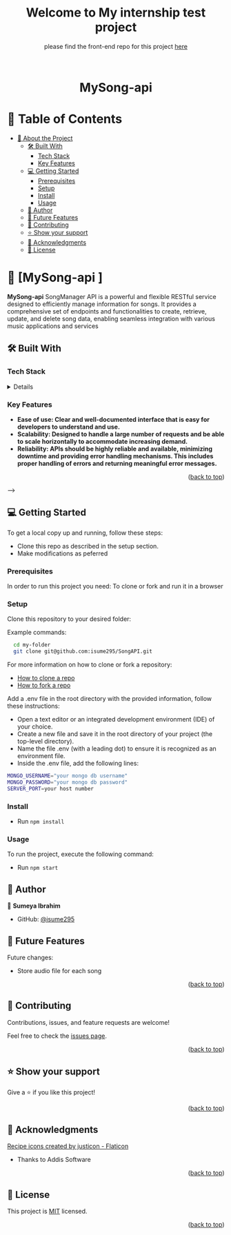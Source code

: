 <a name="readme-top"></a>

<div align="center">

  <h1><b>Welcome to My internship test project</b></h1>

  please find the front-end repo for this project [here](https://github.com/isume295/front-Mysongs)

</div>

<div align="center">
  
  <br/>
<h1 align="center">MySong-api</h1>
</div>

<!-- TABLE OF CONTENTS -->

# 📗 Table of Contents

- [📖 About the Project](#about-project)
  - [🛠 Built With ](#-built-with-)
    - [Tech Stack ](#tech-stack-)
    - [Key Features ](#key-features-)
  <!-- - [🤯 Walk through video ](#walk-through)
  - [🚀 Live Demo ](#-live-demo-) -->
  - [💻 Getting Started ](#-getting-started-)
    - [Prerequisites](#prerequisites)
    - [Setup](#setup)
    - [Install](#install)
    - [Usage](#usage)
  - [👥 Author ](#-author-)
  - [🔭 Future Features ](#-future-features-)
  - [🤝 Contributing ](#-contributing-)
  - [⭐️ Show your support ](#️-show-your-support-)
  - [🙏 Acknowledgments ](#-acknowledgments-)
  - [📝 License ](#-license-)

<!-- PROJECT DESCRIPTION -->

# 📖 [MySong-api ] <a name="about-project"></a>

**MySong-api** SongManager API is a powerful and flexible RESTful service designed to efficiently manage information for songs. It provides a comprehensive set of endpoints and functionalities to
create, retrieve, update, and delete song data, enabling seamless integration with various music applications and services

## 🛠 Built With <a name="built-with"></a>

### Tech Stack <a name="tech-stack"></a>

<details>
  
  <ul>
    <li>Experss</li>
    <li>MongoDB</li>
    <li>Docker</li>
  </ul>
</details>

<!-- Features -->

### Key Features <a name="key-features"></a>

- **Ease of use: Clear and well-documented interface that is easy for developers to understand and use.**
- **Scalability: Designed to handle a large number of requests and be able to scale horizontally to accommodate increasing demand.**
- **Reliability: APIs should be highly reliable and available, minimizing downtime and providing error handling mechanisms. This includes proper handling of errors and returning meaningful error
  messages.**

<p align="right">(<a href="#readme-top">back to top</a>)</p>

<!-- WALKTHROUGH -->

<!-- ## 🤯 Walk through video <a name="walk-through"></a> -->

<!-- - [Comming soon]

<p align="right">(<a href="#readme-top">back to top</a>)</p>

<!-- LIVE DEMO -->

<!-- ## 🚀 Live Demo <a name="live-demo"></a>


- [Live Demo Link](https://budget-app-1n0j.onrender.com/)

<p align="right">(<a href="#readme-top">back to top</a>)</p> --> -->

<!-- GETTING STARTED -->

## 💻 Getting Started <a name="getting-started"></a>

To get a local copy up and running, follow these steps:

- Clone this repo as described in the setup section.
- Make modifications as peferred

### Prerequisites

In order to run this project you need: To clone or fork and run it in a browser

### Setup

Clone this repository to your desired folder:

Example commands:

```sh
  cd my-folder
  git clone git@github.com:isume295/SongAPI.git
```

For more information on how to clone or fork a repository:

- <a href="https://docs.github.com/en/repositories/creating-and-managing-repositories/cloning-a-repository">How to clone a repo</a>
- <a href="https://docs.github.com/en/get-started/quickstart/fork-a-repo">How to fork a repo</a>

Add a .env file in the root directory with the provided information, follow these instructions:

- Open a text editor or an integrated development environment (IDE) of your choice.
- Create a new file and save it in the root directory of your project (the top-level directory).
- Name the file .env (with a leading dot) to ensure it is recognized as an environment file.
- Inside the .env file, add the following lines:

```sh
MONGO_USERNAME="your mongo db username"
MONGO_PASSWORD="your mongo db password"
SERVER_PORT=your host number
```

### Install

- Run `npm install`

### Usage

To run the project, execute the following command:

- Run `npm start`

<!-- AUTHORS -->

## 👥 Author <a name="authors"></a>

👤 **Sumeya Ibrahim**

- GitHub: [@isume295](https://github.com/isume295)

<!-- FUTURE FEATURES -->

## 🔭 Future Features <a name="future-features"></a>

Future changes:

- Store audio file for each song

<p align="right">(<a href="#readme-top">back to top</a>)</p>

<!-- CONTRIBUTING -->

## 🤝 Contributing <a name="contributing"></a>

Contributions, issues, and feature requests are welcome!

Feel free to check the [issues page](https://github.com/isume295/SongAPI/issues).

<p align="right">(<a href="#readme-top">back to top</a>)</p>

<!-- SUPPORT -->

## ⭐️ Show your support <a name="support"></a>

Give a ⭐️ if you like this project!

<p align="right">(<a href="#readme-top">back to top</a>)</p>

<!-- ACKNOWLEDGEMENTS -->

## 🙏 Acknowledgments <a name="acknowledgements"></a>

<a href="https://www.flaticon.com/free-icons/recipe" title="recipe icons">Recipe icons created by justicon - Flaticon</a><br />

- Thanks to Addis Software

<p align="right">(<a href="#readme-top">back to top</a>)</p>

<!-- FAQ (optional)

## ❓ FAQ (OPTIONAL) <a name="faq"></a>

> Add at least 2 questions new developers would ask when they decide to use your project.

- **[Question_1]**

  - [Answer_1]

- **[Question_2]**

  - [Answer_2]

<p align="right">(<a href="#readme-top">back to top</a>)</p>

-->

<!-- LICENSE -->

## 📝 License <a name="license"></a>

This project is [MIT](./LICENSE) licensed.

<p align="right">(<a href="#readme-top">back to top</a>)</p>
